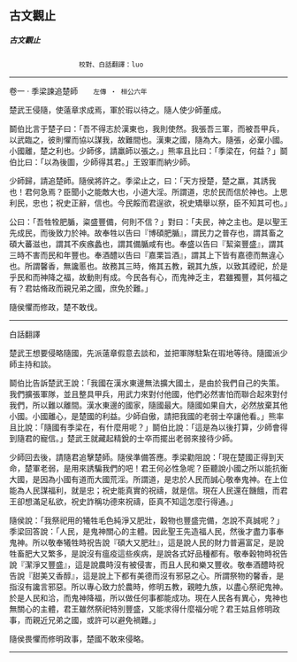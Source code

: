 

## 古文觀止

##### 古文觀止
　　　　　　　　　`校對、白話翻譯：luo`

* * *

卷一 ‧ 季梁諫追楚師　　`左傳 ‧ 桓公六年`

楚武王侵隨，使薳章求成焉，軍於瑕以待之。隨人使少師董成。

鬬伯比言于楚子曰：「吾不得志於漢東也，我則使然。我張吾三軍，而被吾甲兵，以武臨之，彼則懼而協以謀我，故難間也。漢東之國，隨為大。隨張，必棄小國。小國離，楚之利也。少師侈，請羸師以張之。」熊率且比曰：「季梁在，何益？」鬬伯比曰：「以為後圖，少師得其君。」王毀軍而納少師。

少師歸，請追楚師。隨侯將許之。季梁止之，曰：「天方授楚，楚之羸，其誘我也！君何急焉？臣聞小之能敵大也，小道大淫。所謂道，忠於民而信於神也。上思利民，忠也；祝史正辭，信也。今民餒而君逞欲，祝史矯舉以祭，臣不知其可也。」

公曰：「吾牲牷肥腯，粢盛豐備，何則不信？」對曰：「夫民，神之主也。是以聖王先成民，而後致力於神。故奉牲以告曰『博碩肥腯』，謂民力之普存也，謂其畜之碩大蕃滋也，謂其不疾瘯蠡也，謂其備腯咸有也。奉盛以告曰『絜粢豐盛』，謂其三時不害而民和年豐也。奉酒醴以告曰『嘉栗旨酒』，謂其上下皆有嘉德而無違心也。所謂馨香，無讒慝也。故務其三時，脩其五教，親其九族，以致其禋祀，於是乎民和而神降之福，故動則有成。今民各有心，而鬼神乏主，君雖獨豐，其何福之有？君姑脩政而親兄弟之國，庶免於難。」

隨侯懼而修政，楚不敢伐。

* * *

白話翻譯

楚武王想要侵略隨國，先派薳章假意去談和，並把軍隊駐紮在瑕地等待。隨國派少師主持和談。

鬬伯比告訴楚武王說：「我國在漢水東邊無法擴大國土，是由於我們自己的失策。我們擴張軍隊，並且整具甲兵，用武力來對付他國，他們必然害怕而聯合起來對付我們，所以難以離間。漢水東邊的國家，隨國最大。隨國如果自大，必然放棄其他小國。小國離心，是楚國的利益。少師自傲，請把我國的老弱士卒讓他看。」熊率且比說：「隨國有季梁在，有什麼用呢？」鬬伯比說：「這是為以後打算，少師會得到隨君的寵信。」楚武王就藏起精銳的士卒而擺出老弱來接待少師。

少師回去後，請隨君追擊楚師。隨侯準備答應。季梁勸阻說：「現在楚國正得到天命，楚軍老弱，是用來誘騙我們的吧！君王何必性急呢？臣聽說小國之所以能抗衡大國，是因為小國有道而大國荒淫。所謂道，是忠於人民而誠心敬奉鬼神。在上位能為人民謀福利，就是忠；祝史能真實的祝禱，就是信。現在人民還在饑餓，而君王卻想滿足私欲，祝史詐稱功德來祝禱，臣真不知這怎麼行得通。」

隨侯說：「我祭祀用的犧牲毛色純淨又肥壯，穀物也豐盛完備，怎說不真誠呢？」季梁回答說：「人民，是鬼神關心的主體。因此聖王先造福人民，然後才盡力事奉鬼神。所以敬奉犧牲時祝告說『碩大又肥壯』，這是說人民的財力普遍富足，是說牲畜肥大又繁多，是說沒有瘟疫這些疾病，是說各式好品種都有。敬奉穀物時祝告說『潔淨又豐盛』，這是說農時沒有被侵害，而且人民和樂又豐收。敬奉酒醴時祝告說『甜美又香醇』，這是說上下都有美德而沒有邪惡之心。所謂祭物的馨香，是指沒有讒言邪惡。所以專心致力於農時，修明五教，親睦九族，以盡心祭祀鬼神。於是人民和洽，而鬼神降福，所以做任何事都能成功。現在人民各有異心，鬼神也無關心的主體，君王雖然祭祀特別豐盛，又能求得什麼福分呢？君王姑且修明政事，而親近兄弟之國，或許可以避免禍難。」

隨侯畏懼而修明政事，楚國不敢來侵略。

* * *

